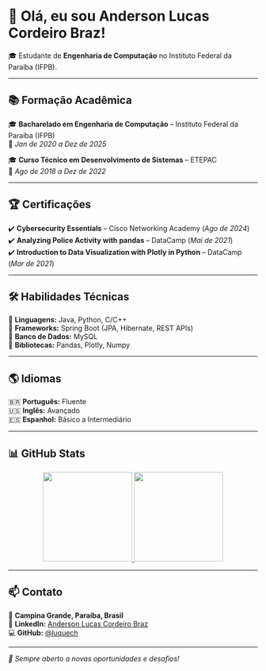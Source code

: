 # 👋 Olá, eu sou Anderson Lucas Cordeiro Braz!

🎓 Estudante de **Engenharia de Computação** no Instituto Federal da Paraíba (IFPB).  

---

## 📚 Formação Acadêmica  
🎓 **Bacharelado em Engenharia de Computação** – Instituto Federal da Paraíba (IFPB)  
📅 *Jan de 2020 a Dez de 2025*  

🎓 **Curso Técnico em Desenvolvimento de Sistemas** – ETEPAC  
📅 *Ago de 2018 a Dez de 2022*  

---

## 🏆 Certificações  
✔️ **Cybersecurity Essentials** – Cisco Networking Academy (*Ago de 2024*)  
✔️ **Analyzing Police Activity with pandas** – DataCamp (*Mai de 2021*)  
✔️ **Introduction to Data Visualization with Plotly in Python** – DataCamp (*Mar de 2021*)  

---

## 🛠 Habilidades Técnicas  
🔹 **Linguagens:** Java, Python, C/C++  
🔹 **Frameworks:** Spring Boot (JPA, Hibernate, REST APIs)  
🔹 **Banco de Dados:** MySQL   
🔹 **Bibliotecas:** Pandas, Plotly, Numpy  


---

## 🌎 Idiomas  
🇧🇷 **Português:** Fluente  
🇺🇸 **Inglês:** Avançado  
🇪🇸 **Espanhol:** Básico a Intermediário  

---

## 📊 GitHub Stats  
<p align="center">
  <a href="https://github.com/luquech">
    <img height="180em" src="https://github-readme-stats.vercel.app/api?username=luquech&show_icons=true&theme=dracula&include_all_commits=true&count_private=true"/>
    <img height="180em" src="https://github-readme-stats.vercel.app/api/top-langs/?username=luquech&layout=compact&langs_count=8&theme=dracula"/>
  </a>
</p>


---

## 📫 Contato  
📍 **Campina Grande, Paraíba, Brasil**  
🔗 **LinkedIn:** [Anderson Lucas Cordeiro Braz](https://www.linkedin.com/in/anderson-lucas-cordeiro-braz-47169a281/)  
💻 **GitHub:** [@luquech](https://github.com/luquech)  

---

*🚀 Sempre aberto a novas oportunidades e desafios!*  
